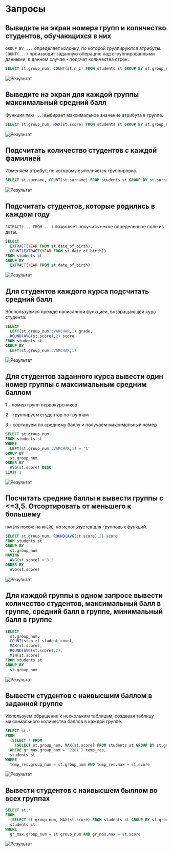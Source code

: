# Запросы
## Выведите на экран номера групп и количество студентов, обучающихся в них
    
`GROUP BY ...` определяет колонку, по которой группируются атрибуты.  
`COUNT(...)` производит заданную операцию над сгруппированными данными, в данном случае - подсчет количества строк.  
```SQL
SELECT st.group_num, COUNT(st.n_z) FROM students st GROUP BY st.group_num
```
![Результат](count.png)  

## Выведите на экран для каждой группы максимальный средний балл
    
Функция `MAX(...)`выбирает максимальное значение атрибута в группе.  
```SQL
SELECT st.group_num, MAX(st.score) FROM students st GROUP BY st.group_num
```
![Результат](max.png)  
   
## Подсчитать количество студентов с каждой фамилией
    
Изменяем атрибут, по которому выполняется группировка.  
```SQL
SELECT st.surname, COUNT(st.surname) FROM students st GROUP BY st.surname
```
![Результат](num.png)  
   
## Подсчитать студентов, которые родились в каждом году
    
`EXTRACT(... FROM ...)` позволяет получить некое определенное поле из даты.  
```SQL
SELECT 
  EXTRACT(YEAR FROM st.date_of_birth), 
  COUNT(EXTRACT(YEAR FROM st.date_of_birth)) 
FROM students st 
GROUP BY 
  EXTRACT(YEAR FROM st.date_of_birth)
```
![Результат](god.png)  
   
## Для студентов каждого курса подсчитать средний балл
    
Воспользуемся прежде написанной функцией, возвращающей курс студента.  
```SQL
SELECT 
  LEFT(st.group_num::VARCHAR,1) grade, 
  ROUND(AVG(st.score),2) score 
FROM students st 
GROUP BY 
  LEFT(st.group_num::VARCHAR,1)
```
![Результат](score.png)  
   
## Для студентов заданного курса вывести один номер группы с максимальным средним баллом

1 - номер групп первокурсников

2 - группируем студентов по группам

3 - сортируем по среднему баллу и получаем максимальный номер

```SQL
SELECT st.group_num 
FROM students st
WHERE
  LEFT(st.group_num::VARCHAR,1) = '1'
GROUP BY
  st.group_num
ORDER BY 
  AVG(st.score) DESC
LIMIT 1
```
![Результат](gr.png)  
   
## Посчитать средние баллы и вывести группы с <=3,5. Отсортировать от меньшего к большему

`HAVING` похож на `WHERE`, но используется для групповых функций.  
```SQL
SELECT st.group_num, ROUND(AVG(st.score),2) score
FROM students st
GROUP BY
  st.group_num
HAVING
  AVG(st.score) > 3.5
ORDER BY 
  AVG(st.score)
```
![Результат](sc.png)  
   

## Для каждой группы в одном запросе вывести количество студентов, максимальный балл в группе, средний балл в группе, минимальный балл в группе
    
```SQL
SELECT 
  st.group_num,
  COUNT(st.n_z) student_count,
  MAX(st.score),
  ROUND(AVG(st.score),2),
  MIN(st.score)
FROM students st
GROUP BY
  st.group_num
```
![Результат](ball.png)  
   

## Вывести студентов с наивысшим баллом в заданной группе
    
Используем обращение к нескольким таблицам, создавая таблицу максимального количества баллов в каждой группе.  
```SQL
SELECT st.*
FROM 
  (SELECT * FROM 
    (SELECT st.group_num, MAX(st.score) FROM students st GROUP BY st.group_num) gr_max
  WHERE gr_max.group_num = '2281') temp_res,
  students st
WHERE
  temp_res.group_num = st.group_num AND temp_res.max = st.score
```
![Результат](max_b.png)  
   

## Вывести студентов с наивысшем быллом во всех группах
    
```SQL
SELECT st.*
FROM 
  (SELECT st.group_num, MAX(st.score) FROM students st GROUP BY st.group_num) gr_max,
  students st
WHERE
  gr_max.group_num = st.group_num AND gr_max.max = st.score
```
![Результат](max_vse.png)  
  